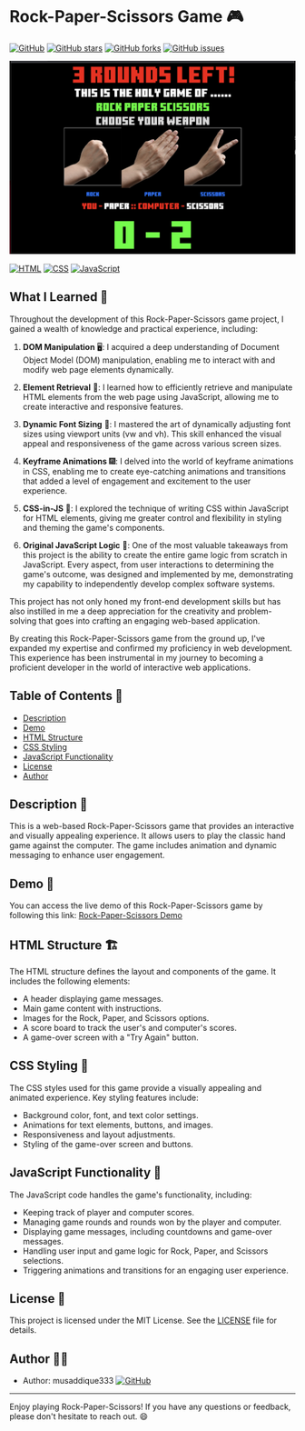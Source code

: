 # Rock-Paper-Scissors Game 🎮

[![GitHub](https://img.shields.io/github/license/musaddique333/rock-paper-scissors)](https://github.com/musaddique333/rock-paper-scissors/blob/main/LICENSE)
[![GitHub stars](https://img.shields.io/github/stars/musaddique333/rock-paper-scissors)](https://github.com/musaddique333/rock-paper-scissors/stargazers)
[![GitHub forks](https://img.shields.io/github/forks/musaddique333/rock-paper-scissors)](https://github.com/musaddique333/rock-paper-scissors/network)
[![GitHub issues](https://img.shields.io/github/issues/musaddique333/rock-paper-scissors)](https://github.com/musaddique333/rock-paper-scissors/issues)

![Rock-Paper-Scissors Screenshot](screenshot.png)

[![HTML](https://img.shields.io/badge/HTML-5-red)](https://developer.mozilla.org/en-US/docs/Web/HTML)
[![CSS](https://img.shields.io/badge/CSS-3-blue)](https://developer.mozilla.org/en-US/docs/Web/CSS)
[![JavaScript](https://img.shields.io/badge/JavaScript-ES6-yellow)](https://developer.mozilla.org/en-US/docs/Web/JavaScript)

## What I Learned 🧠

Throughout the development of this Rock-Paper-Scissors game project, I gained a wealth of knowledge and practical experience, including:

1. **DOM Manipulation** 🖥️: I acquired a deep understanding of Document Object Model (DOM) manipulation, enabling me to interact with and modify web page elements dynamically.

2. **Element Retrieval** 📜: I learned how to efficiently retrieve and manipulate HTML elements from the web page using JavaScript, allowing me to create interactive and responsive features.

3. **Dynamic Font Sizing** 📏: I mastered the art of dynamically adjusting font sizes using viewport units (vw and vh). This skill enhanced the visual appeal and responsiveness of the game across various screen sizes.

4. **Keyframe Animations** 🎆: I delved into the world of keyframe animations in CSS, enabling me to create eye-catching animations and transitions that added a level of engagement and excitement to the user experience.

5. **CSS-in-JS** 🎨: I explored the technique of writing CSS within JavaScript for HTML elements, giving me greater control and flexibility in styling and theming the game's components.

6. **Original JavaScript Logic** 🚀: One of the most valuable takeaways from this project is the ability to create the entire game logic from scratch in JavaScript. Every aspect, from user interactions to determining the game's outcome, was designed and implemented by me, demonstrating my capability to independently develop complex software systems.

This project has not only honed my front-end development skills but has also instilled in me a deep appreciation for the creativity and problem-solving that goes into crafting an engaging web-based application.

By creating this Rock-Paper-Scissors game from the ground up, I've expanded my expertise and confirmed my proficiency in web development. This experience has been instrumental in my journey to becoming a proficient developer in the world of interactive web applications.

## Table of Contents 📜
- [Description](#description)
- [Demo](#demo)
- [HTML Structure](#html-structure)
- [CSS Styling](#css-styling)
- [JavaScript Functionality](#javascript-functionality)
- [License](#license)
- [Author](#author)

## Description 📝
This is a web-based Rock-Paper-Scissors game that provides an interactive and visually appealing experience. It allows users to play the classic hand game against the computer. The game includes animation and dynamic messaging to enhance user engagement.

## Demo 🚀
You can access the live demo of this Rock-Paper-Scissors game by following this link: [Rock-Paper-Scissors Demo](https://musaddique333.github.io/rock-paper-scissors/)

## HTML Structure 🏗️
The HTML structure defines the layout and components of the game. It includes the following elements:
- A header displaying game messages.
- Main game content with instructions.
- Images for the Rock, Paper, and Scissors options.
- A score board to track the user's and computer's scores.
- A game-over screen with a "Try Again" button.

## CSS Styling 🎨
The CSS styles used for this game provide a visually appealing and animated experience. Key styling features include:
- Background color, font, and text color settings.
- Animations for text elements, buttons, and images.
- Responsiveness and layout adjustments.
- Styling of the game-over screen and buttons.

## JavaScript Functionality 🚀
The JavaScript code handles the game's functionality, including:
- Keeping track of player and computer scores.
- Managing game rounds and rounds won by the player and computer.
- Displaying game messages, including countdowns and game-over messages.
- Handling user input and game logic for Rock, Paper, and Scissors selections.
- Triggering animations and transitions for an engaging user experience.

## License 📜
This project is licensed under the MIT License. See the [LICENSE](LICENSE) file for details.

## Author 👨‍💻
- Author: musaddique333 [![GitHub](https://img.shields.io/badge/GitHub-musaddique333-brightgreen)](https://github.com/musaddique333)

---

Enjoy playing Rock-Paper-Scissors! If you have any questions or feedback, please don't hesitate to reach out. 😄
